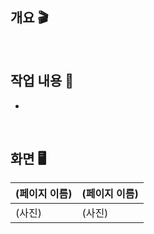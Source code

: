 ## 개요 🎬

>

<br>

## 작업 내용 🔨

-

<br>

## 화면 🖥️

| (페이지 이름) | (페이지 이름) |
| ------------- | ------------- |
| (사진)        | (사진)        |
